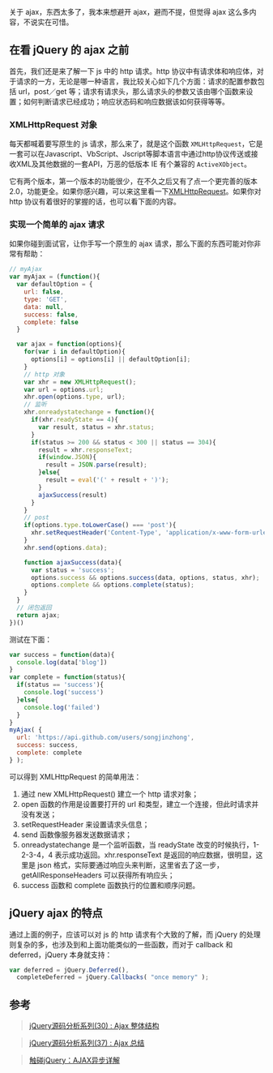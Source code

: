 关于 ajax，东西太多了，我本来想避开 ajax，避而不提，但觉得 ajax 这么多内容，不说实在可惜。

## 在看 jQuery 的 ajax 之前

首先，我们还是来了解一下 js 中的 http 请求。http 协议中有请求体和响应体，对于请求的一方，无论是哪一种语言，我比较关心如下几个方面：请求的配置参数包括 url，post／get 等；请求有请求头，那么请求头的参数又该由哪个函数来设置；如何判断请求已经成功；响应状态码和响应数据该如何获得等等。

### XMLHttpRequest 对象

每天都喊着要写原生的 js 请求，那么来了，就是这个函数 `XMLHttpRequest`，它是一套可以在Javascript、VbScript、Jscript等脚本语言中通过http协议传送或接收XML及其他数据的一套API，万恶的低版本 IE 有个兼容的 `ActiveXObject`。

它有两个版本，第一个版本的功能很少，在不久之后又有了点一个更完善的版本 2.0，功能更全。如果你感兴趣，可以来这里看一下[XMLHttpRequest](https://developer.mozilla.org/en-US/docs/Web/API/XMLHttpRequest)。如果你对 http 协议有着很好的掌握的话，也可以看下面的内容。

### 实现一个简单的 ajax 请求

如果你碰到面试官，让你手写一个原生的 ajax 请求，那么下面的东西可能对你非常有帮助：

```javascript
// myAjax
var myAjax = (function(){
  var defaultOption = {
    url: false,
    type: 'GET',
    data: null,
    success: false,
    complete: false
  }

  var ajax = function(options){
    for(var i in defaultOption){
      options[i] = options[i] || defaultOption[i];
    }
    // http 对象
    var xhr = new XMLHttpRequest();
    var url = options.url;
    xhr.open(options.type, url);
    // 监听
    xhr.onreadystatechange = function(){
      if(xhr.readyState == 4){
        var result, status = xhr.status;
      }
      if(status >= 200 && status < 300 || status == 304){
        result = xhr.responseText;
        if(window.JSON){
          result = JSON.parse(result);
        }else{
          result = eval('(' + result + ')');
        }
        ajaxSuccess(result)
      }
    }
    // post
    if(options.type.toLowerCase() === 'post'){
      xhr.setRequestHeader('Content-Type', 'application/x-www-form-urlencode');
    }
    xhr.send(options.data);

    function ajaxSuccess(data){
      var status = 'success';
      options.success && options.success(data, options, status, xhr);
      options.complete && options.complete(status);
    }
  }
  // 闭包返回
  return ajax;
})()
```

测试在下面：

```javascript
var success = function(data){
  console.log(data['blog'])
}
var complete = function(status){
  if(status == 'success'){
    console.log('success')
  }else{
    console.log('failed')
  }
}
myAjax( {
  url: 'https://api.github.com/users/songjinzhong',
  success: success,
  complete: complete
} );
```

可以得到 XMLHttpRequest 的简单用法：

1. 通过 new XMLHttpRequest() 建立一个 http 请求对象；
2. open 函数的作用是设置要打开的 url 和类型，建立一个连接，但此时请求并没有发送；
3. setRequestHeader 来设置请求头信息；
4. send 函数像服务器发送数据请求；
3. onreadystatechange 是一个监听函数，当 readyState 改变的时候执行，1-2-3-4，4 表示成功返回。xhr.responseText 是返回的响应数据，很明显，这里是 json 格式，实际要通过响应头来判断，这里省去了这一步，getAllResponseHeaders 可以获得所有响应头；
5. success 函数和 complete 函数执行的位置和顺序问题。

## jQuery ajax 的特点

通过上面的例子，应该可以对 js 的 http 请求有个大致的了解，而 jQuery 的处理则复杂的多，也涉及到和上面功能类似的一些函数，而对于 callback 和 deferred，jQuery 本身就支持：


```javascript
var deferred = jQuery.Deferred(),
  completeDeferred = jQuery.Callbacks( "once memory" );
```

## 参考

>[jQuery源码分析系列(30) : Ajax 整体结构](http://www.cnblogs.com/aaronjs/p/3683925.html)

>[jQuery源码分析系列(37) : Ajax 总结](http://www.cnblogs.com/aaronjs/p/3798868.html)

>[触碰jQuery：AJAX异步详解](http://www.cnblogs.com/heyuquan/archive/2013/05/13/js-jquery-ajax.html)